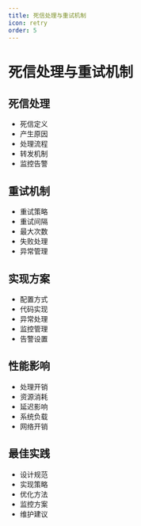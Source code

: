 ```yaml
---
title: 死信处理与重试机制
icon: retry
order: 5
---
```


# 死信处理与重试机制

## 死信处理
- 死信定义
- 产生原因
- 处理流程
- 转发机制
- 监控告警

## 重试机制
- 重试策略
- 重试间隔
- 最大次数
- 失败处理
- 异常管理

## 实现方案
- 配置方式
- 代码实现
- 异常处理
- 监控管理
- 告警设置

## 性能影响
- 处理开销
- 资源消耗
- 延迟影响
- 系统负载
- 网络开销

## 最佳实践
- 设计规范
- 实现策略
- 优化方法
- 监控方案
- 维护建议
